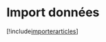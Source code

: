 # Import données

[!include[importerarticles](importdonnees.importerarticles.autogen.md)]

































